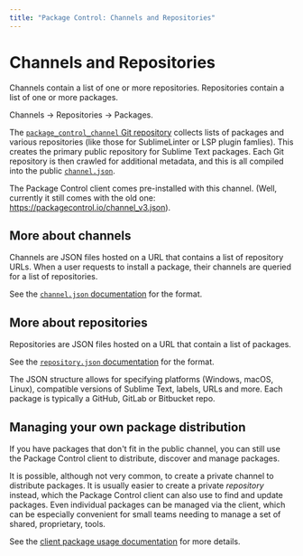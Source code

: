 ```yaml
---
title: "Package Control: Channels and Repositories"
---
```


<!-- Originals: -->
<!-- https://packagecontrol.io/docs/channels_and_repositories -->
<!-- https://github.com/wbond/packagecontrol.io/blob/master/app/html/docs/channels_and_repositories.html -->


# Channels and Repositories

Channels contain a list of one or more repositories. Repositories contain a list of one or more packages.

Channels → Repositories → Packages.

The [`package_control_channel` Git repository][pcc]  collects lists of packages and various repositories (like those for SublimeLinter or LSP plugin famlies). This creates the primary public repository for Sublime Text packages. Each Git repository is then crawled for additional metadata, and this is all compiled into the public [`channel.json`][asset]. 

The Package Control client comes pre-installed with this channel.
(Well, currently it still comes with the old one: https://packagecontrol.io/channel_v3.json).

[pcc]: https://github.com/wbond/package_control_channel
[asset]: https://github.com/packagecontrol/thecrawl/releases/tag/the-channel


## More about channels

Channels are JSON files hosted on a URL that contains a list of repository URLs. When a user requests to install a package, their channels are queried for a list of repositories.  

See the [`channel.json` documentation][channel] for the format. 

[channel]: pc_channel.html


## More about repositories

Repositories are JSON files hosted on a URL that contain a list of packages.

See the [`repository.json` documentation][repo] for the format. 

The JSON structure allows for specifying platforms (Windows, macOS, Linux), compatible versions of Sublime Text, labels, URLs and more. Each package is typically a GitHub, GitLab or Bitbucket repo.

[repo]: pc_repository.html


## Managing your own package distribution

If you have packages that don't fit in the public channel, you can still use the Package Control client to distribute, discover and manage packages.

It is possible, although not very common,
to create a private channel to distribute packages.
It is usually easier to create a private _repository_ instead,
which the Package Control client can also use to find and update packages.
Even individual packages can be managed via the client,
which can be especially convenient for small teams
needing to manage a set of shared, proprietary, tools.

See the [client package usage documentation][usage] for more details.

[usage]: pc_client_usage.html


